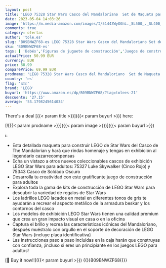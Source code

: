```yaml
---
layout: post
title: 'LEGO 75328 Star Wars Casco del Mandaloriano  Set de Maqueta para Construir  Pieza Coleccionable  Decoración para Casa'
date: 2023-05-04 14:03:26
image: 'https://m.media-amazon.com/images/I/5144ZWyOGhL._SL500_._SL400_.jpg'
comments: true
category: ofertas
author: 'tole.es'
slug: 'B09BNWZF68-es LEGO 75328 Star Wars Casco del Mandaloriano Set de Maqueta...'
sku: 'B09BNWZF68-es'
tags: [ 'Bebés','Figuras de juguete de construcción','Juegos de construcción para niños','Juguetes','Juguetes y juegos','Self Service','Special Features Stores','lego','🇪🇸', ]
actualPrice: 50.99 EUR
currency: EUR
price: 50.99
comparePrice: 69.99 EUR
prodname: 'LEGO 75328 Star Wars Casco del Mandaloriano  Set de Maqueta para Construir  Pieza Coleccionable  Decoración para Casa'
country: 'es'
flag: '🇪🇸'
brand: 'LEGO'
buyurl: 'https://www.amazon.es/dp/B09BNWZF68/?tag=tolees-21'
descuento: '27.15'
average: '53.1798245614034'
---
```


There's a deal [{{< param title >}}]({{< param buyurl >}})  here:

[![{{< param prodname >}}]({{< param image >}})]({{< param buyurl >}})

ℹ️:

- Esta detallada maqueta para construir LEGO de Star Wars del Casco de The Mandalorian y hará que rindas homenaje y tengas en exhibición al legendario cazarrecompensas
- Echa un vistazo a otros nuevos coleccionables cascos de exhibición LEGO Star Wars para adultos: 75327 Luke Skywalker (Cinco Rojo) y 75343 Casco de Soldado Oscuro
- Desarrolla tu creatividad con este gratificante juego de construcción para adultos
- Explora toda la gama de kits de construcción de LEGO Star Wars para descubrir la variedad de regalos de Star Wars
- Los ladrillos LEGO lacados en metal en diferentes tonos de gris te ayudarán a recrear el aspecto metálico de la armadura beskar y los contornos del casco
- Los modelos de exhibición LEGO Star Wars tienen una calidad premium que crea un gran impacto visual en casa o en la oficina
- Captura el brillo y recrea las características icónicas del Mandaloriano, después muéstralo con orgullo en el soporte de decoración de LEGO Star Wars (incluye placa identificativa)
- Las instrucciones paso a paso incluidas en la caja harán que construyas con confianza, ¡incluso si eres un principiante en los juegos LEGO para adultos!

[🛒 Buy it now!!]({{< param buyurl >}})
{{<world>}}B09BNWZF68{{</world>}}
